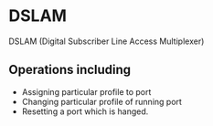 # DSLAM
DSLAM (Digital Subscriber Line Access Multiplexer)

## Operations including 
- Assigning particular profile to port
- Changing particular profile of running port
- Resetting a port which is hanged.
